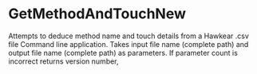 # GetMethodAndTouchNew
Attempts to deduce method name and touch details from a Hawkear .csv file
Command line application. Takes input file name (complete path) and output file name (complete path)
as parameters.
If parameter count is incorrect returns version number,
